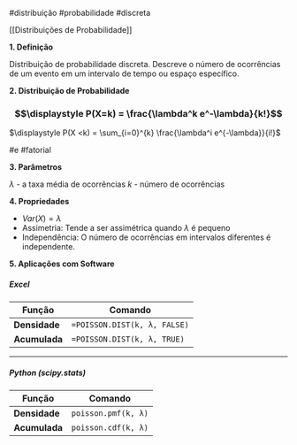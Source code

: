 #distribuição #probabilidade #discreta

[[Distribuições de Probabilidade]]

**1. Definição**

Distribuição de probabilidade discreta. Descreve o número de ocorrências de um evento em um intervalo de tempo ou espaço específico.

**2. Distribuição de Probabilidade**

### $$\displaystyle P(X=k) = \frac{\lambda^k e^-\lambda}{k!}$$

$\displaystyle P(X <k) = \sum_{i=0}^{k} \frac{\lambda^i e^{-\lambda}}{i!}$ 

#e #fatorial 

**3. Parâmetros**

$\lambda$ - a taxa média de ocorrências
$k$ - número de ocorrências

**4. Propriedades** 

- $Var(X) = \lambda$
- Assimetria: Tende a ser assimétrica quando $\lambda$ é pequeno
- Independência: O número de ocorrências em intervalos diferentes é independente.


**5. Aplicações com Software**

##### **Excel**

|**Função**|**Comando**|
|---|---|
|**Densidade**|`=POISSON.DIST(k, λ, FALSE)`|
|**Acumulada**|`=POISSON.DIST(k, λ, TRUE)`|

---

##### **Python (scipy.stats)**

| **Função**    | **Comando**         |
| ------------- | ------------------- |
| **Densidade** | `poisson.pmf(k, λ)` |
| **Acumulada** | `poisson.cdf(k, λ)` |
